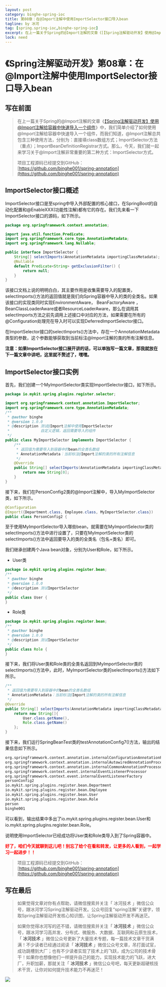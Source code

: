 ```yaml
---
layout: post
category: binghe-spring-ioc
title: 第08章：在@Import注解中使用ImportSelector接口导入bean
tagline: by 冰河
tag: [spring.spring-ioc,binghe-spring-ioc]
excerpt: 在上一篇关于Spring的@Import注解的文章《[【Spring注解驱动开发】使用@Import注解给容器中快速导入一个组件](https://mp.weixin.qq.com/s?__biz=Mzg3MzE1NTIzNA==&mid=2247484863&idx=1&sn=faca9edb10665d357089a290220ede2f&chksm=cee51a72f992936430364b018e07f062c2cb4bbe7111d0b615a1937215170976e5caf23a227b&token=1557037040&lang=zh_CN#rd)》中，我们简单介绍了如何使用@Import注解给容器中快速导入一个组件，而我们知道，@Import注解总共包含三种使用方法，分别为：直接填class数组方式；ImportSelector方法（重点）；ImportBeanDefinitionRegistrar方式。那么，今天，我们就一起来学习关于@Import注解非常重要的第二种方式：ImportSelector方式。
lock: need
---
```

# 《Spring注解驱动开发》第08章：在@Import注解中使用ImportSelector接口导入bean

## 写在前面

> 在上一篇关于Spring的@Import注解的文章《[【Spring注解驱动开发】使用@Import注解给容器中快速导入一个组件](https://mp.weixin.qq.com/s?__biz=Mzg3MzE1NTIzNA==&mid=2247484863&idx=1&sn=faca9edb10665d357089a290220ede2f&chksm=cee51a72f992936430364b018e07f062c2cb4bbe7111d0b615a1937215170976e5caf23a227b&token=1557037040&lang=zh_CN#rd)》中，我们简单介绍了如何使用@Import注解给容器中快速导入一个组件，而我们知道，@Import注解总共包含三种使用方法，分别为：直接填class数组方式；ImportSelector方法（重点）；ImportBeanDefinitionRegistrar方式。那么，今天，我们就一起来学习关于@Import注解非常重要的第二种方式：ImportSelector方式。
>
> 项目工程源码已经提交到GitHub：[https://github.com/binghe001/spring-annotation](https://github.com/binghe001/spring-annotation)

## ImportSelector接口概述

ImportSelector接口是至spring中导入外部配置的核心接口，在SpringBoot的自动化配置和@EnableXXX(功能性注解)都有它的存在。我们先来看一下ImportSelector接口的源码，如下所示。

```java
package org.springframework.context.annotation;

import java.util.function.Predicate;
import org.springframework.core.type.AnnotationMetadata;
import org.springframework.lang.Nullable;

public interface ImportSelector {
	String[] selectImports(AnnotationMetadata importingClassMetadata);
	@Nullable
	default Predicate<String> getExclusionFilter() {
		return null;
	}
}
```

该接口文档上说的明明白白，其主要作用是收集需要导入的配置类，selectImports()方法的返回值就是我们向Spring容器中导入的类的全类名。如果该接口的实现类同时实现EnvironmentAware， BeanFactoryAware  ，BeanClassLoaderAware或者ResourceLoaderAware，那么在调用其selectImports方法之前先调用上述接口中对应的方法，如果需要在所有的@Configuration处理完在导入时可以实现DeferredImportSelector接口。

在ImportSelector接口的selectImports()方法中，存在一个AnnotationMetadata类型的参数，这个参数能够获取到当前标注@Import注解的类的所有注解信息。

**注意：如果ImportSelector接口展开讲的话，可以单独写一篇文章，那我就放在下一篇文章中讲吧，这里就不赘述了，嘿嘿。**

## ImportSelector接口实例

首先，我们创建一个MyImportSelector类实现ImportSelector接口，如下所示。

```java
package io.mykit.spring.plugins.register.selector;

import org.springframework.context.annotation.ImportSelector;
import org.springframework.core.type.AnnotationMetadata;
/**
 * @author binghe
 * @version 1.0.0
 * @description 测试@Import注解中使用ImportSelector
 *              自定义逻辑，返回需要导入的组件
 */
public class MyImportSelector implements ImportSelector {
    /**
     * 返回值为需要导入到容器中的bean的全类名数组
     * AnnotationMetadata：当前标注@Import注解的类的所有注解信息
     */
    @Override
    public String[] selectImports(AnnotationMetadata importingClassMetadata) {
        return new String[0];
    }
}
```

接下来，我们在PersonConfig2类的@Import注解中，导入MyImportSelector类，如下所示。

```java
@Configuration
@Import({Department.class, Employee.class, MyImportSelector.class})
public class PersonConfig2 {
```

至于使用MyImportSelector导入哪些bean，就需要在MyImportSelector类的selectImports()方法中进行设置了，只要在MyImportSelector类的selectImports()方法中返回要导入的类的全类名（包名+类名）即可。

我们继承创建两个Java bean对象，分别为User和Role，如下所示。

* User类

```java
package io.mykit.spring.plugins.register.bean;
/**
 * @author binghe
 * @version 1.0.0
 * @description 测试ImportSelector
 */
public class User {
}
```

* Role类

```java
package io.mykit.spring.plugins.register.bean;
/**
 * @author binghe
 * @version 1.0.0
 * @description 测试ImportSelector
 */
public class Role {
}
```

接下来，我们将User类和Role类的全类名返回到MyImportSelector类的selectImports()方法中，此时，MyImportSelector类的selectImports()方法如下所示。

```java
/**
 * 返回值为需要导入到容器中的bean的全类名数组
 * AnnotationMetadata：当前标注@Import注解的类的所有注解信息
 */
@Override
public String[] selectImports(AnnotationMetadata importingClassMetadata) {
    return new String[]{
        User.class.getName(),
        Role.class.getName()
    };
}
```

接下来，我们运行SpringBeanTest类的testAnnotationConfig7()方法，输出的结果信息如下所示。

```bash
org.springframework.context.annotation.internalConfigurationAnnotationProcessor
org.springframework.context.annotation.internalAutowiredAnnotationProcessor
org.springframework.context.annotation.internalCommonAnnotationProcessor
org.springframework.context.event.internalEventListenerProcessor
org.springframework.context.event.internalEventListenerFactory
personConfig2
io.mykit.spring.plugins.register.bean.Department
io.mykit.spring.plugins.register.bean.Employee
io.mykit.spring.plugins.register.bean.User
io.mykit.spring.plugins.register.bean.Role
person
binghe001
```

可以看到，输出结果中多出了io.mykit.spring.plugins.register.bean.User和io.mykit.spring.plugins.register.bean.Role。

说明使用ImportSelector已经成功将User类和Role类导入到了Spring容器中。

<font color="#FF0000">**好了，咱们今天就聊到这儿吧！别忘了给个在看和转发，让更多的人看到，一起学习一起进步！！**</font>

> 项目工程源码已经提交到GitHub：[https://github.com/binghe001/spring-annotation](https://github.com/binghe001/spring-annotation)

## 写在最后

> 如果觉得文章对你有点帮助，请微信搜索并关注「 冰河技术 」微信公众号，跟冰河学习Spring注解驱动开发。公众号回复“spring注解”关键字，领取Spring注解驱动开发核心知识图，让Spring注解驱动开发不再迷茫。

> 如果你觉得冰河写的还不错，请微信搜索并关注「 **冰河技术** 」微信公众号，跟冰河学习高并发、分布式、微服务、大数据、互联网和云原生技术，「 **冰河技术** 」微信公众号更新了大量技术专题，每一篇技术文章干货满满！不少读者已经通过阅读「 **冰河技术** 」微信公众号文章，吊打面试官，成功跳槽到大厂；也有不少读者实现了技术上的飞跃，成为公司的技术骨干！如果你也想像他们一样提升自己的能力，实现技术能力的飞跃，进大厂，升职加薪，那就关注「 **冰河技术** 」微信公众号吧，每天更新超硬核技术干货，让你对如何提升技术能力不再迷茫！


![](https://img-blog.csdnimg.cn/20200906013715889.png)